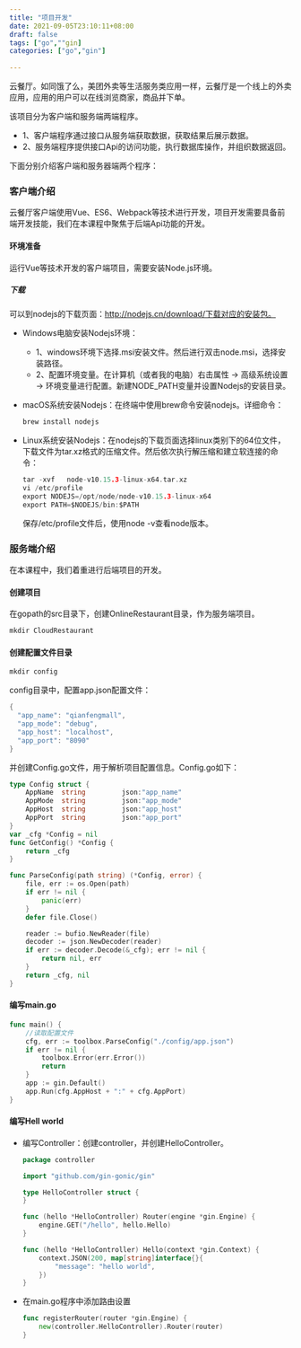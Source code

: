 ```yaml
---
title: "项目开发"
date: 2021-09-05T23:10:11+08:00
draft: false
tags: ["go",""gin]
categories: ["go","gin"]
 
---
```


云餐厅。如同饿了么，美团外卖等生活服务类应用一样，云餐厅是一个线上的外卖应用，应用的用户可以在线浏览商家，商品并下单。



该项目分为客户端和服务端两端程序。



- 1、客户端程序通过接口从服务端获取数据，获取结果后展示数据。
- 2、服务端程序提供接口Api的访问功能，执行数据库操作，并组织数据返回。



下面分别介绍客户端和服务器端两个程序：



### 客户端介绍



云餐厅客户端使用Vue、ES6、Webpack等技术进行开发，项目开发需要具备前端开发技能，我们在本课程中聚焦于后端Api功能的开发。

#### 环境准备

运行Vue等技术开发的客户端项目，需要安装Node.js环境。

##### 下载

可以到nodejs的下载页面：http://nodejs.cn/download/下载对应的安装包。



- Windows电脑安装Nodejs环境： 

  - 1、windows环境下选择.msi安装文件。然后进行双击node.msi，选择安装路径。
  - 2、配置环境变量。在计算机（或者我的电脑）右击属性 -> 高级系统设置 -> 环境变量进行配置。新建NODE_PATH变量并设置Nodejs的安装目录。

- macOS系统安装Nodejs：在终端中使用brew命令安装nodejs。详细命令：

  ```go
  brew install nodejs
  ```

- Linux系统安装Nodejs：在nodejs的下载页面选择linux类别下的64位文件，下载文件为tar.xz格式的压缩文件。然后依次执行解压缩和建立软连接的命令：

  ```go
  tar -xvf   node-v10.15.3-linux-x64.tar.xz
  vi /etc/profile
  export NODEJS=/opt/node/node-v10.15.3-linux-x64
  export PATH=$NODEJS/bin:$PATH
  ```

  保存/etc/profile文件后，使用node -v查看node版本。

### 服务端介绍

在本课程中，我们着重进行后端项目的开发。

#### 创建项目

在gopath的src目录下，创建OnlineRestaurant目录，作为服务端项目。

```go
mkdir CloudRestaurant
```

#### 创建配置文件目录

```go
mkdir config
```

config目录中，配置app.json配置文件：

```go
{
  "app_name": "qianfengmall",
  "app_mode": "debug",
  "app_host": "localhost",
  "app_port": "8090"
}
```

并创建Config.go文件，用于解析项目配置信息。Config.go如下：

```go
type Config struct {
    AppName  string         json:"app_name"
    AppMode  string         json:"app_mode"
    AppHost  string         json:"app_host"
    AppPort  string         json:"app_port"
}
var _cfg *Config = nil
func GetConfig() *Config {
    return _cfg
}

func ParseConfig(path string) (*Config, error) {
    file, err := os.Open(path)
    if err != nil {
        panic(err)
    }
    defer file.Close()

    reader := bufio.NewReader(file)
    decoder := json.NewDecoder(reader)
    if err := decoder.Decode(&_cfg); err != nil {
        return nil, err
    }
    return _cfg, nil
}
```

#### 编写main.go

```go
func main() {
    //读取配置文件
    cfg, err := toolbox.ParseConfig("./config/app.json")
    if err != nil {
        toolbox.Error(err.Error())
        return
    }
    app := gin.Default()
    app.Run(cfg.AppHost + ":" + cfg.AppPort)
}
```

#### 编写Hell world

- 编写Controller：创建controller，并创建HelloController。

  ```go
  package controller
  
  import "github.com/gin-gonic/gin"
  
  type HelloController struct {
  }
  
  func (hello *HelloController) Router(engine *gin.Engine) {
      engine.GET("/hello", hello.Hello)
  }
  
  func (hello *HelloController) Hello(context *gin.Context) {
      context.JSON(200, map[string]interface{}{
          "message": "hello world",
      })
  }
  ```

- 在main.go程序中添加路由设置 

  ```go
  func registerRouter(router *gin.Engine) {
      new(controller.HelloController).Router(router)
  }
  ```